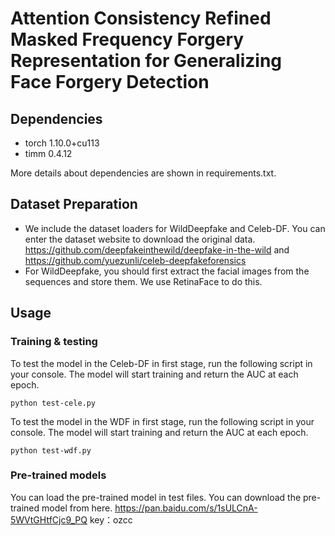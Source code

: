 # Attention Consistency Refined Masked Frequency Forgery Representation for Generalizing Face Forgery Detection


## Dependencies

* torch 1.10.0+cu113
* timm  0.4.12

More details about dependencies are shown in requirements.txt.

## Dataset Preparation

* We include the dataset loaders for WildDeepfake and Celeb-DF. You can enter the dataset website to download the original data. https://github.com/deepfakeinthewild/deepfake-in-the-wild and https://github.com/yuezunli/celeb-deepfakeforensics
* For WildDeepfake, you should first extract the facial images from the sequences and store them. We use RetinaFace to do this.

## Usage

### Training & testing

To test the model in the Celeb-DF in first stage, run the following script in your console. The model will start training and return the AUC at each epoch.
```
python test-cele.py 
```


To test the model in the WDF in first stage, run the following script in your console. The model will start training and return the AUC at each epoch.
```
python test-wdf.py 
```


### Pre-trained models
You can load the pre-trained model in test files.
You can download the pre-trained model from here.
https://pan.baidu.com/s/1sULCnA-5WVtGHtfCjc9_PQ 
key：ozcc

